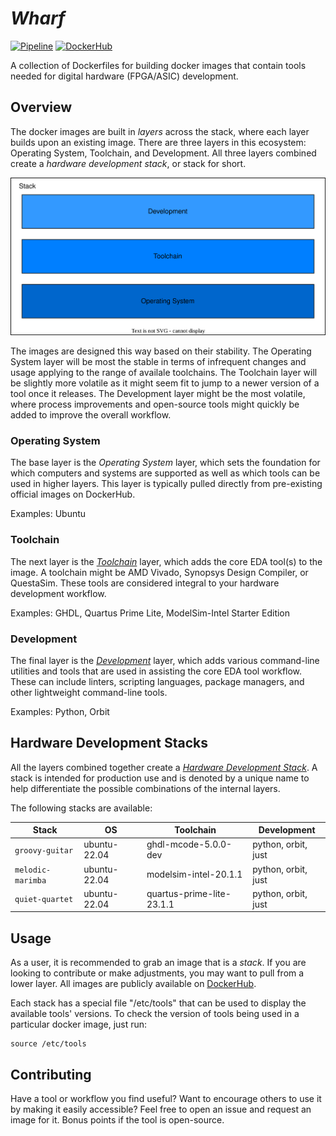 # _Wharf_

[![Pipeline](https://github.com/chaseruskin/wharf/actions/workflows/pipeline.yml/badge.svg?branch=trunk)](https://github.com/chaseruskin/wharf/actions/workflows/pipeline.yml) [![DockerHub](https://img.shields.io/badge/DockerHub-images-important.svg?logo=docker)](https://hub.docker.com/u/chaseruskin) 

A collection of Dockerfiles for building docker images that contain tools needed for digital hardware (FPGA/ASIC) development.

## Overview

The docker images are built in _layers_ across the stack, where each layer builds upon an existing image. There are three layers in this ecosystem: Operating System, Toolchain, and Development. All three layers combined create a _hardware development stack_, or stack for short.

![](./docs/system.dio.svg)

The images are designed this way based on their stability. The Operating System layer will be most the stable in terms of infrequent changes and usage applying to the range of availale toolchains. The Toolchain layer will be slightly more volatile as it might seem fit to jump to a newer version of a tool once it releases. The Development layer might be the most volatile, where process improvements and open-source tools might quickly be added to improve the overall workflow.

### Operating System

The base layer is the _Operating System_ layer, which sets the foundation for which computers and systems are supported as well as which tools can be used in higher layers. This layer is typically pulled directly from pre-existing official images on DockerHub.

Examples: Ubuntu

### Toolchain

The next layer is the [_Toolchain_](./toolchain) layer, which adds the core EDA tool(s) to the image. A toolchain might be AMD Vivado, Synopsys Design Compiler, or QuestaSim. These tools are considered integral to your hardware development workflow.

Examples: GHDL, Quartus Prime Lite, ModelSim-Intel Starter Edition

### Development

The final layer is the [_Development_](./development/) layer, which adds various command-line utilities and tools that are used in assisting the core EDA tool workflow. These can include linters, scripting languages, package managers, and other lightweight command-line tools.

Examples: Python, Orbit

## Hardware Development Stacks

All the layers combined together create a [_Hardware Development Stack_](./stacks). A stack is intended for production use and is denoted by a unique name to help differentiate the possible combinations of the internal layers.

The following stacks are available:

Stack | OS | Toolchain | Development
-- | -- | -- | --
`groovy-guitar` | ubuntu-22.04 | ghdl-mcode-5.0.0-dev | python, orbit, just
`melodic-marimba` | ubuntu-22.04 | modelsim-intel-20.1.1 | python, orbit, just
`quiet-quartet` | ubuntu-22.04 | quartus-prime-lite-23.1.1 | python, orbit, just

## Usage

As a user, it is recommended to grab an image that is a _stack_. If you are looking to contribute or make adjustments, you may want to pull from a lower layer. All images are publicly available on [DockerHub](https://hub.docker.com/u/chaseruskin).

Each stack has a special file "/etc/tools" that can be used to display the available tools' versions. To check the version of tools being used in a particular docker image, just run:
```
source /etc/tools
```

## Contributing

Have a tool or workflow you find useful? Want to encourage others to use it by making it easily accessible? Feel free to open an issue and request an image for it. Bonus points if the tool is open-source.